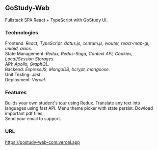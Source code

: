## GoStudy-Web  
  
Fullstack SPA React + TypeScript with GoStudy UI.    
  
### Technologies   

Frontend: *React, TypeScript, datus.js, centum.js, wouter, react-map-gl, uniqid, axios*.       
State Management: *Redux, Redus-Saga, Context API, Cookies, Local/Session Storages*.    
API: *Apollo, GraphQL*.    
Backend: *ExpressJS, MongoDB, bcrypt, mongoose*.        
Unit Testing: *Jest*.  
Deployment: *Vercel*.    

### Features  

Builds your own student's tour using Redux.
Translate any text into languages using fast API.
Menu theme picker with state persist.
Dowload important pdf files.  
Send your email to support.  

### URL  

https://gostudy-web-com.vercel.app
